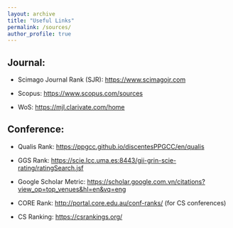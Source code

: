 ```yaml
---
layout: archive
title: "Useful Links"
permalink: /sources/
author_profile: true
---
```



Journal: 
---

* Scimago Journal Rank (SJR): <a href="https://www.scimagojr.com" style="color: green; text-decoration: underline; ">https://www.scimagojr.com</a> 

* Scopus:  <a href="https://www.scopus.com/sources.uri?zone=TopNavBar&origin=AuthorProfile" style="color: green; text-decoration: underline; ">https://www.scopus.com/sources</a>   

* WoS:  <a href="https://mjl.clarivate.com/home" style="color: green; text-decoration: underline; ">https://mjl.clarivate.com/home</a>     


Conference: 
---
* Qualis Rank: <a href="https://ppgcc.github.io/discentesPPGCC/en/qualis" style="color: green; text-decoration: underline; ">https://ppgcc.github.io/discentesPPGCC/en/qualis</a>  

* GGS Rank: <a href="https://scie.lcc.uma.es:8443/gii-grin-scie-rating/ratingSearch.jsf" style="color: green; text-decoration: underline; ">https://scie.lcc.uma.es:8443/gii-grin-scie-rating/ratingSearch.jsf</a>   

* Google Scholar Metric: <a href="https://scholar.google.com.vn/citations?view_op=top_venues&hl=en&vq=eng" style="color: green; text-decoration: underline; ">https://scholar.google.com.vn/citations?view_op=top_venues&hl=en&vq=eng</a>

* CORE Rank: <a href="http://portal.core.edu.au/conf-ranks/" style="color: green; text-decoration: underline; ">http://portal.core.edu.au/conf-ranks/</a>  (for CS conferences)

* CS Ranking:   <a href="https://csrankings.org/" style="color: green; text-decoration: underline; ">https://csrankings.org/</a>  

